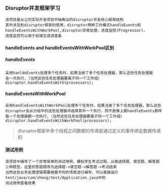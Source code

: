 ### Disruptor并发框架学习
    该项目是从公司实际开发项目中抽离出的disruptor并发核心框架结构
    其中涉及到disruptor框架的使用，disruptor两种工作模式handleEvents和
    handleEventsWithWorkPool,disruptor异常处理，进度监控(Progressor)，
    进度监控可以用于前端生成进度条
    
#### handleEvents and handleEventsWithWorkPool区别
##### handleEvents
    采用hanldeEvents处理多个任务时，如果注册了多个任务处理器，那么这些任务处理器
    会一次执行,（当然这些任务处理器要属于同一个工作组）disruptor.handleEventsWith(processors);

#### handleEventsWithWorkPool
    采用handleEventsWithWorkPool处理多个任务时，如果注册了多个任务处理器，那么这些
    disruptor会从分组中的这些处理器中选择其中一个执行，而不是像上面handleEvents那样
    每一个处理器都一次执行,（当然这些任务处理器要属于同一个工作组）disruptor.handleEventsWithWorkPool(processors);
    
>disruptor框架中多个线程之间数据的传递是通过定义的事件绑定数据传递的


#### 测试用例
    该项目中编写了一个非常简单的测试用例，模拟学生考试过程，从做选择题、填空题、解答题
    三种题型，这里的答题顺序为选择题->填空题->解答题->考试结束
    当然这些业务处理逻辑需要根据不同的场景进行编写，可以直接运行test/java/com/zheng/test/Application.java中的
    测试用例查看效果
